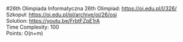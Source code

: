 #26th Olimpiada Informatyczna
26th Olimpiad: https://oi.edu.pl/l/326/ <br />
Szkopuł: https://oi.edu.pl/pl/archive/oi/26/osi <br />
Solution: https://youtu.be/FrbtFZpE1rA <br />
Time Complexity: 100 <br />
Points: O(n+m) <br />